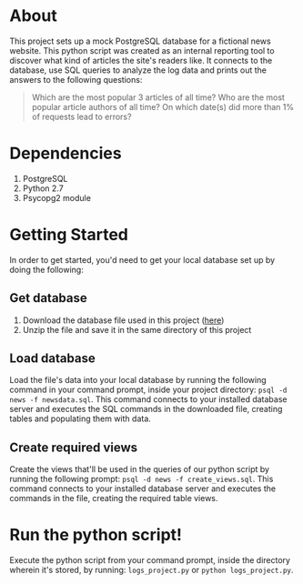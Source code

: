 

# About
This project sets up a mock PostgreSQL database for a fictional news website. 
This python script was created as an internal reporting tool to discover what 
kind of articles the site's readers like. It connects to the database, use SQL 
queries to analyze the log data and prints out the answers to the following 
questions:

> Which are the most popular 3 articles of all time?
> Who are the most popular article authors of all time? 
> On which date(s) did more than 1% of requests lead to errors?

# Dependencies
1. PostgreSQL
2. Python 2.7
3. Psycopg2 module

# Getting Started

In order to get started, you'd need to get your local database set up by doing 
the following: 

## Get database
1. Download the database file used in this project 
([here](https://d17h27t6h515a5.cloudfront.net/topher/2016/August/57b5f748_newsdata/newsdata.zip))
2. Unzip the file and save it in the same directory of this project

## Load database
Load the file's data into your local database by running the following 
command in your command prompt, inside your project directory: 
`psql -d news -f newsdata.sql`. This command connects to your installed 
database server and executes the SQL commands in the downloaded file, creating 
tables and populating them with data.

## Create required views
Create the views that'll be used in the queries of our python script by 
running the following prompt: `psql -d news -f create_views.sql`. This command 
connects to your installed database server and executes the commands in the 
file, creating the required table views.
 
# Run the python script!
Execute the python script from your command prompt, inside the directory 
wherein it's stored, by running: `logs_project.py` or `python logs_project.py`.

